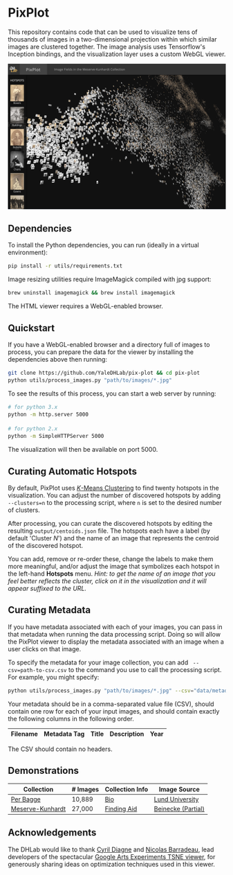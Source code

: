 # PixPlot

This repository contains code that can be used to visualize tens of thousands of images in a two-dimensional projection within which similar images are clustered together. The image analysis uses Tensorflow's Inception bindings, and the visualization layer uses a custom WebGL viewer.

![App preview](./assets/images/preview.png?raw=true)


## Dependencies

To install the Python dependencies, you can run (ideally in a virtual environment):

```bash
pip install -r utils/requirements.txt
```

Image resizing utilities require ImageMagick compiled with jpg support:

```bash
brew uninstall imagemagick && brew install imagemagick
```

The HTML viewer requires a WebGL-enabled browser.


## Quickstart

If you have a WebGL-enabled browser and a directory full of images to process, you can prepare the data for the viewer by installing the dependencies above then running:

```bash
git clone https://github.com/YaleDHLab/pix-plot && cd pix-plot
python utils/process_images.py "path/to/images/*.jpg"
```

To see the results of this process, you can start a web server by running:

```bash
# for python 3.x
python -m http.server 5000

# for python 2.x
python -m SimpleHTTPServer 5000
```

The visualization will then be available on port 5000.


## Curating Automatic Hotspots

By default, PixPlot uses [*K*-Means Clustering](https://en.wikipedia.org/wiki/K-means_clustering) to find twenty hotspots in the visualization.  You can adjust the number of discovered hotspots by adding ` --clusters=n` to the processing script, where `n` is set to the desired number of clusters.

After processing, you can curate the discovered hotspots by editing the resulting `output/centoids.json` file. The hotspots each have a label (by default 'Cluster *N*') and the name of an image that represents the centroid of the discovered hotspot.

You can add, remove or re-order these, change the labels to make them more meaningful, and/or adjust the image that symbolizes each hotspot in the left-hand **Hotspots** menu. *Hint: to get the name of an image that you feel better reflects the cluster, click on it in the visualization and it will appear suffixed to the URL.*


## Curating Metadata

If you have metadata associated with each of your images, you can pass in that metadata when running the data processing script. Doing so will allow the PixPlot viewer to display the metadata associated with an image when a user clicks on that image.

To specify the metadata for your image collection, you can add ` --csv=path-to-csv.csv` to the command you use to call the processing script. For example, you might specify:

```bash
python utils/process_images.py "path/to/images/*.jpg" --csv="data/metadata.csv"
```

Your metadata should be in a comma-separated value file (CSV), should contain one row for each of your input images, and should contain exactly the following columns in the following order.

| Filename | Metadata Tag | Title | Description | Year |
| -------- | ------------ | ----- | ----------- | ---- |



The CSV should contain no headers.


## Demonstrations

| Collection | # Images | Collection Info | Image Source |
| ---------- | -------- | --------------- | ------------ |
| [Per Bagge](http://dh.library.yale.edu/projects/pixplot/bagge/) | 10,889 | [Bio](http://www.alvin-portal.org/alvin/view.jsf?pid=alvin-person%3A29409) | [Lund University](http://www.alvin-portal.org/alvin/resultList.jsf?dswid=6772&af=%5B%22RES_facet%3Astill_image%22%2C%22ARCHIVE_ORG_ID_facet%3A8%22%5D&p=1&fs=true&searchType=EXTENDED&sortString=relevance_sort_desc&noOfRows=10&query=&aq=%5B%5B%7B%22PER_PID%22%3A%22alvin-person%3A29409%22%7D%5D%2C%5B%7B%22SWD_PER%22%3A%22alvin-person%3A29409%22%7D%5D%5D&aqe=%5B%5D) |
| [Meserve-Kunhardt](https://s3-us-west-2.amazonaws.com/lab-apps/pix-plot/index.html) | 27,000 | [Finding Aid](http://drs.library.yale.edu/HLTransformer/HLTransServlet?stylename=yul.ead2002.xhtml.xsl&pid=beinecke:meservekunhardt&clear-stylesheet-cache=yes&big=y) | [Beinecke (Partial)](https://brbl-dl.library.yale.edu/vufind/Search/Results?lookfor=GEN_MSS_1430&type=CallNumber) |


## Acknowledgements

The DHLab would like to thank [Cyril Diagne](http://cyrildiagne.com/) and [Nicolas Barradeau](http://barradeau.com), lead developers of the spectacular [Google Arts Experiments TSNE viewer](https://artsexperiments.withgoogle.com/tsnemap/), for generously sharing ideas on optimization techniques used in this viewer.
